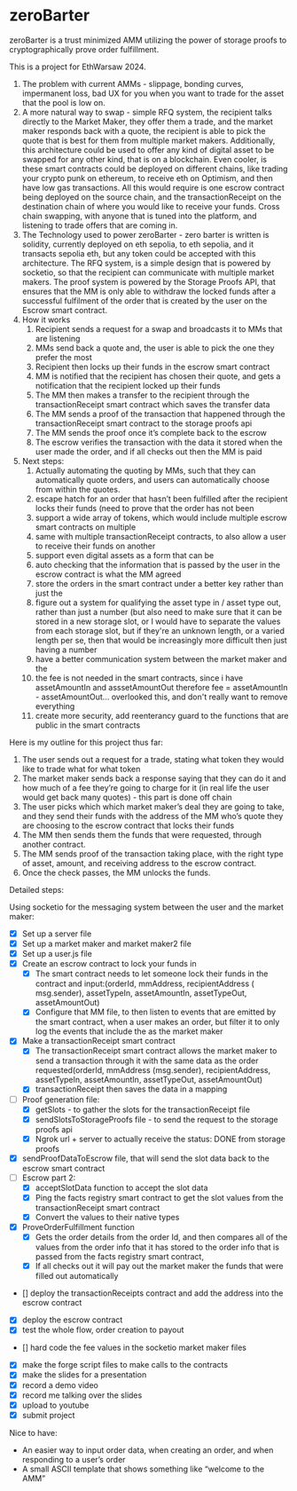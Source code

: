 # zeroBarter

zeroBarter is a trust minimized AMM utilizing the power of storage proofs to cryptographically prove order fulfillment.

This is a project for EthWarsaw 2024.

1. The problem with current AMMs - slippage, bonding curves, impermanent loss, bad UX for you when you want to trade for the asset that the pool is low on.
2. A more natural way to swap - simple RFQ system, the recipient talks directly to the Market Maker, they offer them a trade, and the market maker responds back with a quote, the recipient is able to pick the quote that is best for them from multiple market makers. Additionally, this architecture could be used to offer any kind of digital asset to be swapped for any other kind, that is on a blockchain. Even cooler, is these smart contracts could be deployed on different chains, like trading your crypto punk on ethereum, to receive eth on Optimism, and then have low gas transactions. All this would require is one escrow contract being deployed on the source chain, and the transactionReceipt on the destination chain of where you would like to receive your funds. Cross chain swapping, with anyone that is tuned into the platform, and listening to trade offers that are coming in.
3. The Technology used to power zeroBarter - zero barter is written is solidity, currently deployed on eth sepolia, to eth sepolia, and it transacts sepolia eth, but any token could be accepted with this architecture. The RFQ system, is a simple design that is powered by socketio, so that the recipient can communicate with multiple market makers. The proof system is powered by the Storage Proofs API, that ensures that the MM is only able to withdraw the locked funds after a successful fulfilment of the order that is created by the user on the Escrow smart contract.
4. How it works
   1. Recipient sends a request for a swap and broadcasts it to MMs that are listening
   2. MMs send back a quote and, the user is able to pick the one they prefer the most
   3. Recipient then locks up their funds in the escrow smart contract
   4. MM is notified that the recipient has chosen their quote, and gets a notification that the recipient locked up their funds
   5. The MM then makes a transfer to the recipient through the transactionReceipt smart contract which saves the transfer data
   6. The MM sends a proof of the transaction that happened through the transactionReceipt smart contract to the storage proofs api
   7. The MM sends the proof once it’s complete back to the escrow
   8. The escrow verifies the transaction with the data it stored when the user made the order, and if all checks out then the MM is paid
5. Next steps:
   1. Actually automating the quoting by MMs, such that they can automatically quote orders, and users can automatically choose from within the quotes.
   2. escape hatch for an order that hasn’t been fulfilled after the recipient locks their funds (need to prove that the order has not been
   3. support a wide array of tokens, which would include multiple escrow smart contracts on multiple
   4. same with multiple transactionReceipt contracts, to also allow a user to receive their funds on another
   5. support even digital assets as a form that can be
   6. auto checking that the information that is passed by the user in the escrow contract is what the MM agreed
   7. store the orders in the smart contract under a better key rather than just the
   8. figure out a system for qualifying the asset type in / asset type out, rather than just a number (but also need to make sure that it can be stored in a new storage slot, or I would have to separate the values from each storage slot, but if they're an unknown length, or a varied length per se, then that would be increasingly more difficult then just having a number
   9. have a better communication system between the market maker and the
   10. the fee is not needed in the smart contracts, since i have assetAmountIn and asssetAmountOut therefore fee = assetAmountIn - assetAmountOut... overlooked this, and don't really want to remove everything
   11. create more security, add reenterancy guard to the functions that are public in the smart contracts

Here is my outline for this project thus far:

1. The user sends out a request for a trade, stating what token they would like to trade what for what token
2. The market maker sends back a response saying that they can do it and how much of a fee they’re going to charge for it (in real life the user would get back many quotes) - this part is done off chain
3. The user picks which which market maker’s deal they are going to take, and they send their funds with the address of the MM who’s quote they are choosing to the escrow contract that locks their funds
4. The MM then sends them the funds that were requested, through another contract.
5. The MM sends proof of the transaction taking place, with the right type of asset, amount, and receiving address to the escrow contract.
6. Once the check passes, the MM unlocks the funds.

Detailed steps:

Using socketio for the messaging system between the user and the market maker:

- [x] Set up a server file
- [x] Set up a market maker and market maker2 file
- [x] Set up a user.js file
- [x] Create an escrow contract to lock your funds in
  - [x] The smart contract needs to let someone lock their funds in the contract and input:(orderId, mmAddress, recipientAddress ( msg.sender), assetTypeIn, assetAmountIn, assetTypeOut, assetAmountOut)
  - [x] Configure that MM file, to then listen to events that are emitted by the smart contract, when a user makes an order, but filter it to only log the events that include the as the market maker
- [x] Make a transactionReceipt smart contract
  - [x] The transactionReceipt smart contract allows the market maker to send a transaction through it with the same data as the order requested(orderId, mmAddress (msg.sender), recipientAddress, assetTypeIn, assetAmountIn, assetTypeOut, assetAmountOut)
  - [x] transactionReceipt then saves the data in a mapping
- [ ] Proof generation file:
  - [x] getSlots - to gather the slots for the transactionReceipt file
  - [x] sendSlotsToStorageProofs file - to send the request to the storage proofs api
  - [x] Ngrok url + server to actually receive the status: DONE from storage proofs
- [x] sendProofDataToEscrow file, that will send the slot data back to the escrow smart contract
- [ ] Escrow part 2:
  - [x] acceptSlotData function to accept the slot data
  - [x] Ping the facts registry smart contract to get the slot values from the transactionReceipt smart contract
  - [x] Convert the values to their native types
- [x] ProveOrderFulfillment function
  - [x] Gets the order details from the order Id, and then compares all of the values from the order info that it has stored to the order info that is passed from the facts registry smart contract,
  - [x] If all checks out it will pay out the market maker the funds that were filled out automatically
- [] deploy the transactionReceipts contract and add the address into the escrow contract
- [x] deploy the escrow contract
- [x] test the whole flow, order creation to payout
- [] hard code the fee values in the socketio market maker files
- [x] make the forge script files to make calls to the contracts
- [x] make the slides for a presentation
- [x] record a demo video
- [x] record me talking over the slides
- [x] upload to youtube
- [x] submit project

Nice to have:

- An easier way to input order data, when creating an order, and when responding to a user’s order
- A small ASCII template that shows something like “welcome to the AMM”
